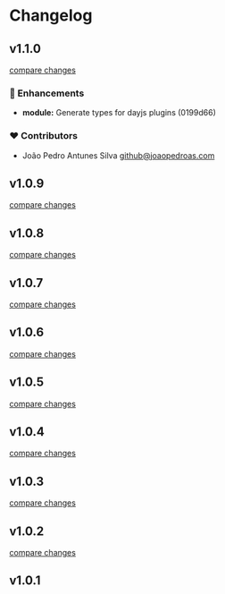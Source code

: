 # Changelog


## v1.1.0

[compare changes](https://undefined/undefined/compare/v1.0.9...v1.1.0)


### 🚀 Enhancements

  - **module:** Generate types for dayjs plugins (0199d66)

### ❤️  Contributors

- João Pedro Antunes Silva <github@joaopedroas.com>

## v1.0.9

[compare changes](https://undefined/undefined/compare/v1.0.8...v1.0.9)

## v1.0.8

[compare changes](https://undefined/undefined/compare/v1.0.7...v1.0.8)

## v1.0.7

[compare changes](https://undefined/undefined/compare/v1.0.6...v1.0.7)

## v1.0.6

[compare changes](https://undefined/undefined/compare/v1.0.5...v1.0.6)

## v1.0.5

[compare changes](https://undefined/undefined/compare/v1.0.4...v1.0.5)

## v1.0.4

[compare changes](https://undefined/undefined/compare/v1.0.3...v1.0.4)

## v1.0.3

[compare changes](https://undefined/undefined/compare/v1.0.2...v1.0.3)

## v1.0.2

[compare changes](https://undefined/undefined/compare/v1.0.1...v1.0.2)

## v1.0.1

